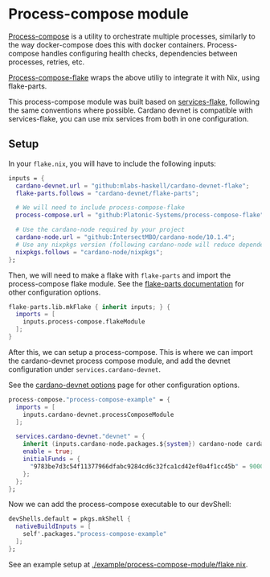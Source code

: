 # Process-compose module

[Process-compose](https://f1bonacc1.github.io/process-compose/) is a utility to
orchestrate multiple processes, similarly to the way docker-compose does this
with docker containers. Process-compose handles configuring health checks,
dependencies between processes, retries, etc.

[Process-compose-flake](https://community.flake.arts/process-compose-flake)
wraps the above utiliy to integrate it with Nix, using flake-parts.

This process-compose module was built based on
[services-flake](https://github.com/juspay/services-flake/tree/main/nix/services),
following the same conventions where possible. Cardano devnet is compatible with
services-flake, you can use mix services from both in one configuration.

## Setup

In your `flake.nix`, you will have to include the following inputs:

```nix
inputs = {
  cardano-devnet.url = "github:mlabs-haskell/cardano-devnet-flake";
  flake-parts.follows = "cardano-devnet/flake-parts";

  # We will need to include process-compose-flake
  process-compose.url = "github:Platonic-Systems/process-compose-flake";

  # Use the cardano-node required by your project
  cardano-node.url = "github:IntersectMBO/cardano-node/10.1.4";
  # Use any nixpkgs version (following cardano-node will reduce dependencies)
  nixpkgs.follows = "cardano-node/nixpkgs";
};
```

Then, we will need to make a flake with `flake-parts` and import the
process-compose flake module. See the
[flake-parts documentation](https://flake.parts) for other configuration options.

```nix
flake-parts.lib.mkFlake { inherit inputs; } {
  imports = [
    inputs.process-compose.flakeModule
  ];
}
```

After this, we can setup a process-compose. This is where we can import the
cardano-devnet process compose module, and add the devnet configuration under
`services.cardano-devnet`.

See the [cardano-devnet options](./options) page for other configuration options.

```nix
process-compose."process-compose-example" = {
  imports = [
    inputs.cardano-devnet.processComposeModule
  ];

  services.cardano-devnet."devnet" = {
    inherit (inputs.cardano-node.packages.${system}) cardano-node cardano-cli;
    enable = true;
    initialFunds = {
      "9783be7d3c54f11377966dfabc9284cd6c32fca1cd42ef0a4f1cc45b" = 900000000000;
    };
  };
};
```

Now we can add the process-compose executable to our devShell:

```nix
devShells.default = pkgs.mkShell {
  nativeBuildInputs = [
    self'.packages."process-compose-example"
  ];
};
```

See an example setup at [./example/process-compose-module/flake.nix](https://github.com/mlabs-haskell/cardano-devnet-flake/blob/main/example/process-compose-module/flake.nix).
